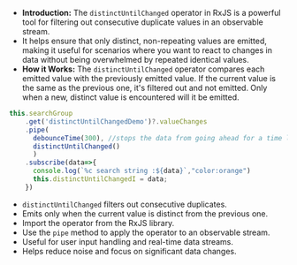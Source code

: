 - **Introduction:** The `distinctUntilChanged` operator in RxJS is a powerful tool for filtering out consecutive duplicate values in an observable stream. 
- It helps ensure that only distinct, non-repeating values are emitted, making it useful for scenarios where you want to react to changes in data without being overwhelmed by repeated identical values.
- **How it Works:** The `distinctUntilChanged` operator compares each emitted value with the previously emitted value. If the current value is the same as the previous one, it's filtered out and not emitted. Only when a new, distinct value is encountered will it be emitted.

```js
this.searchGroup
    .get('distinctUntilChangedDemo')?.valueChanges
    .pipe(
      debounceTime(300), //stops the data from going ahead for a time limit check console and type in input box
      distinctUntilChanged()
      )
    .subscribe(data=>{
      console.log(`%c search string :${data}`,"color:orange")
      this.distinctUntilChangedI = data;
    })
```


- `distinctUntilChanged` filters out consecutive duplicates.
- Emits only when the current value is distinct from the previous one.
- Import the operator from the RxJS library.
- Use the `pipe` method to apply the operator to an observable stream.
- Useful for user input handling and real-time data streams.
- Helps reduce noise and focus on significant data changes.